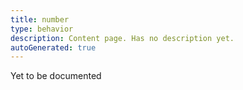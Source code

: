 ```yaml
---
title: number
type: behavior
description: Content page. Has no description yet.
autoGenerated: true
---
```


Yet to be documented